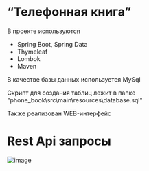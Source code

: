 # “Телефонная книга”

В проекте используются 
- Spring Boot, Spring Data
- Thymeleaf
- Lombok 
- Maven

В качестве базы данных используется MySql

Скрипт для создания таблиц лежит в папке "phone_book\src\main\resources\database.sql"

Также реализован WEB-интерфейс


# Rest Api запросы

![image](https://user-images.githubusercontent.com/55991621/115126199-00ca2e80-9fd6-11eb-86a6-e45ec89ff49d.png)
